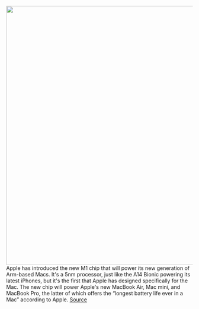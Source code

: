 <img src='https://cdn.vox-cdn.com/thumbor/igUrHeZ83gBfxD1DdZkxoG5rKD4=/0x0:1960x1320/1200x800/filters:focal(824x504:1136x816)/cdn.vox-cdn.com/uploads/chorus_image/image/67766716/Apple_new_m1_chip_graphic_11102020.5.jpg' width='700px' /><br/>
Apple has introduced the new M1 chip that will power its new generation of Arm-based Macs. It's a 5nm processor, just like the A14 Bionic powering its latest iPhones, but it's the first that Apple has designed specifically for the Mac. The new chip will power Apple's new MacBook Air, Mac mini, and MacBook Pro, the latter of which offers the “longest battery life ever in a Mac” according to Apple.
<a href='https://www.theverge.com/2020/11/10/21558095/apple-silicon-m1-chip-arm-macs-soc-charge-power-efficiency-mobile-processor'> Source <a/>
